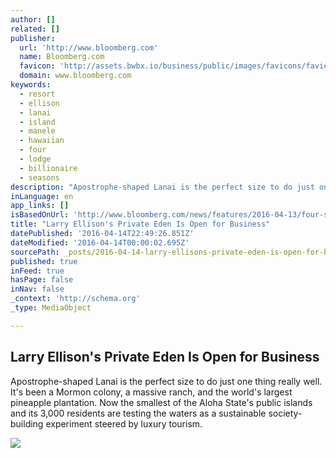 ```yaml
---
author: []
related: []
publisher:
  url: 'http://www.bloomberg.com'
  name: Bloomberg.com
  favicon: 'http://assets.bwbx.io/business/public/images/favicons/favicon-32x32-d2b81a9373.png'
  domain: www.bloomberg.com
keywords:
  - resort
  - ellison
  - lanai
  - island
  - manele
  - hawaiian
  - four
  - lodge
  - billionaire
  - seasons
description: "Apostrophe-shaped Lanai is the perfect size to do just one thing really well. It's been a Mormon colony, a massive ranch, and the world's largest pineapple plantation. Now the smallest of the Aloha State's public islands and its 3,000 residents are testing the waters as a sustainable society-building experiment steered by luxury tourism."
inLanguage: en
app_links: []
isBasedOnUrl: 'http://www.bloomberg.com/news/features/2016-04-13/four-seasons-manele-bay-lanai-hawaii'
title: "Larry Ellison's Private Eden Is Open for Business"
datePublished: '2016-04-14T22:49:26.851Z'
dateModified: '2016-04-14T00:00:02.695Z'
sourcePath: _posts/2016-04-14-larry-ellisons-private-eden-is-open-for-business.md
published: true
inFeed: true
hasPage: false
inNav: false
_context: 'http://schema.org'
_type: MediaObject

---
```

<article style=""><h1>Larry Ellison's Private Eden Is Open for Business</h1><p>Apostrophe-shaped Lanai is the perfect size to do just one thing really well. It's been a Mormon colony, a massive ranch, and the world's largest pineapple plantation. Now the smallest of the Aloha State's public islands and its 3,000 residents are testing the waters as a sustainable society-building experiment steered by luxury tourism.</p><img src="http://assets.bwbx.io/images/iLI0Or9zHJxg/v1/-1x-1.jpg" /></article>